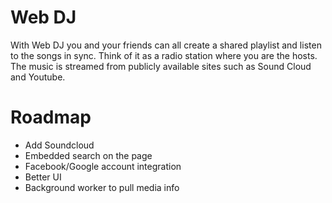 Web DJ
======

With Web DJ you and your friends can all create a shared playlist and listen to the songs in sync. Think of it as a radio station where you are the hosts. The music is streamed from publicly available sites such as Sound Cloud and Youtube.

Roadmap
=======
- Add Soundcloud
- Embedded search on the page
- Facebook/Google account integration
- Better UI
- Background worker to pull media info
